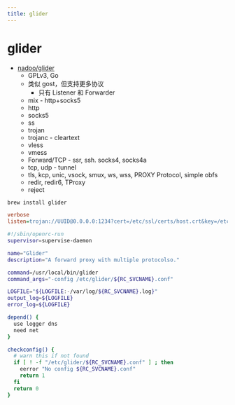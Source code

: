 ```yaml
---
title: glider
---
```


# glider

- [nadoo/glider](https://github.com/nadoo/glider)
  - GPLv3, Go
  - 类似 gost，但支持更多协议
    - 只有 Listener 和 Forwarder
  - mix - http+socks5
  - http
  - socks5
  - ss
  - trojan
  - trojanc - cleartext
  - vless
  - vmess
  - Forward/TCP - ssr, ssh. socks4, socks4a
  - tcp, udp - tunnel
  - tls, kcp, unic, vsock, smux, ws, wss, PROXY Protocol, simple obfs
  - redir, redir6, TProxy
  - reject

```bash
brew install glider


```

```ini
verbose
listen=trojan://UUID@0.0.0.0:1234?cert=/etc/ssl/certs/host.crt&key=/etc/ssl/private/host.key
```

```bash
#!/sbin/openrc-run
supervisor=supervise-daemon

name="Glider"
description="A forward proxy with multiple protocolso."

command=/usr/local/bin/glider
command_args="-config /etc/glider/${RC_SVCNAME}.conf"

LOGFILE="${LOGFILE:-/var/log/${RC_SVCNAME}.log}"
output_log=${LOGFILE}
error_log=${LOGFILE}

depend() {
  use logger dns
  need net
}

checkconfig() {
  # warn this if not found
  if [ ! -f "/etc/glider/${RC_SVCNAME}.conf" ] ; then
    eerror "No config ${RC_SVCNAME}.conf"
    return 1
  fi
  return 0
}
```
